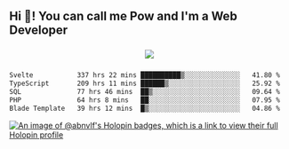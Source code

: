 <h2 align="left">Hi 👋! You can call me Pow and I'm a Web Developer</h2>

###

<div align="center">
  <img src="https://profile-counter.glitch.me/abnvlf/count.svg?"  />
</div>

###

<!--START_SECTION:waka-->

```txt
Svelte           337 hrs 22 mins ██████████▒░░░░░░░░░░░░░░   41.80 %
TypeScript       209 hrs 11 mins ██████▒░░░░░░░░░░░░░░░░░░   25.92 %
SQL              77 hrs 46 mins  ██▒░░░░░░░░░░░░░░░░░░░░░░   09.64 %
PHP              64 hrs 8 mins   ██░░░░░░░░░░░░░░░░░░░░░░░   07.95 %
Blade Template   39 hrs 12 mins  █▒░░░░░░░░░░░░░░░░░░░░░░░   04.86 %
```

<!--END_SECTION:waka-->
<!-- <img src="https://raw.githubusercontent.com/abnvlf/abnvlf/output/snake.svg" alt="Snake animation" /> -->

<!-- <a href="https://open.spotify.com/user/31py3qwahsl76foqwc5f55butple">
  <img src="https://spotify-recently-played-readme.vercel.app/api?user=31py3qwahsl76foqwc5f55butple&count=5&unique=false" alt="Spotify recently played"  />
</a> -->

[![An image of @abnvlf's Holopin badges, which is a link to view their full Holopin profile](https://holopin.me/abnvlf)](https://holopin.io/@abnvlf)

###
